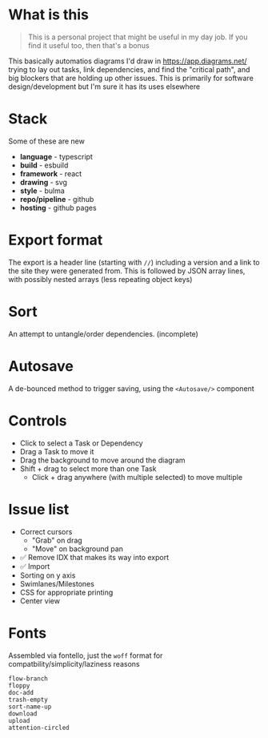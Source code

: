 # What is this
> This is a personal project that might be useful in my day job. If you find it useful too, then that's a bonus

This basically automatios diagrams I'd draw in https://app.diagrams.net/ trying to lay out tasks, link dependencies, and find the "critical path", and big blockers that are holding up other issues. This is primarily for software design/development but I'm sure it has its uses elsewhere

# Stack

Some of these are new

* **language** - typescript
* **build** - esbuild
* **framework** - react
* **drawing** - svg
* **style** - bulma
* **repo/pipeline** - github
* **hosting** - github pages

# Export format

The export is a header line (starting with `//`) including a version and a link to the site they were generated from.
This is followed by JSON array lines, with possibly nested arrays (less repeating object keys)

# Sort

An attempt to untangle/order dependencies. (incomplete)

# Autosave
A de-bounced method to trigger saving, using the `<Autosave/>` component 

# Controls

* Click to select a Task or Dependency
* Drag a Task to move it
* Drag the background to move around the diagram
* Shift + drag to select more than one Task
    * Click + drag anywhere (with multiple selected) to move multiple

# Issue list

* Correct cursors
    * "Grab" on drag
    * "Move" on background pan
* ✅ Remove IDX that makes its way into export
* ✅ Import
* Sorting on y axis
* Swimlanes/Milestones
* CSS for appropriate printing
* Center view

# Fonts

Assembled via fontello, just the `woff` format for compatbility/simplicity/laziness reasons
```
flow-branch
floppy
doc-add
trash-empty
sort-name-up
download
upload
attention-circled
```